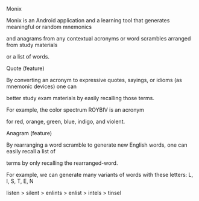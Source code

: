 Monix

Monix is an Android application and a learning tool that generates meaningful or random mnemonics

and anagrams from any contextual acronyms or word scrambles arranged from study materials

or a list of words. 



Quote (feature)

By converting an acronym to expressive quotes, sayings, or idioms (as mnemonic devices) one can 

better study exam materials by easily recalling those terms.     

For example, the color spectrum ROYBIV is an acronym 

for red, orange, green, blue, indigo, and violent.



Anagram (feature)

By rearranging a word scramble to generate new English words, one can easily recall a list of 

terms by only recalling the rearranged-word. 

For example, we can generate many variants of words with these letters: L, I, S, T, E, N

listen > silent > enlints > enlist > intels > tinsel

